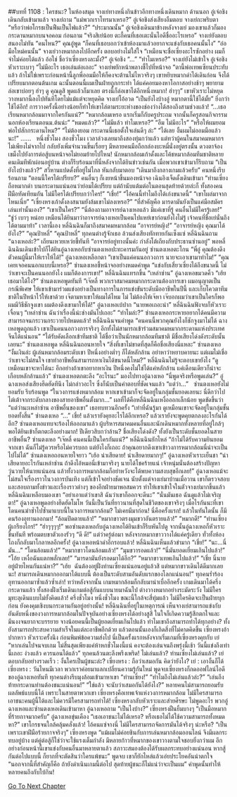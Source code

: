 ##บทที่ 1108 : ใครชนะ?
ในห้องสมุด
จางเย่ทางหนึ่งกินข้าวอีกทางหนึ่งเดินหมาก
ด้านนอก อู๋เจ๋อชิงเดินกลับเข้ามาแล้ว
จางเย่ถาม “แม่พวกเราโทรมาเหรอ?”
อู๋เจ๋อชิงส่งเสียงอืมตอบ
จางเย่กะพริบตา “หรือว่าพ่อโกรธเป็นฟืนเป็นไฟแล้ว?”
“ประมาณนั้น” อู๋เจ๋อชิงเดินมาข้างหลังจางเย่ มองเขาแล้วก็มองกระดานหมากบนจอคอม ก่อนถาม “จริงสิเย่น้อย ตะกี้คนที่เธอเตะนั่นไอดีชื่ออะไรเหรอ”
จางเย่ยังตอบสนองไม่ทัน “คนไหน?”
คุณอู๋พูด “ก็คนที่เธอบอกว่าเข้าห้องมาแล้วอยากจะแข่งกับเธอคนนั้นไง”
“อ๋อ มือใหม่คนนั้น” จางเย่วางหมากลงไปอีกครั้ง ตอบอย่างไม่ใส่ใจ “เหมือนจะชื่อเซี่ยงอะไรซักอย่าง ผมก็จำไม่ค่อยได้แล้ว อ้อใช่ ชื่อว่าเซี่ยงหรงละมั้ง?”
อู๋เจ๋อชิง “...”
“ทำไมเหรอ?” จางเย่ยังไม่เข้าใจ
อู๋เจ๋อชิงหัวเราะเบาๆ “ไม่มีอะไร เธอเล่นต่อเถอะ”
จางเย่พยักหน้าพลางชี้ไปที่หน้าจอ “ตานี้พ่อเทพเซียนประทับแล้ว ถ้าไม่ใช่เพราะก่อนหน้านี้ลูกพี่ออมมือให้ก็คงจะต้านไม่ไหวจริงๆ เขาหยิบหมากดำได้เดินก่อน จึงได้เปรียบมากตอนต้นเกม ฉะนั้นตอนนี้ผมเป็นฝ่ายถูกกระทำ ได้แค่คอยมองหาโอกาสอย่างช้าๆ พยายามล่อเขาบ่อยๆ ฮ่าๆ ดู คุณดูสิ พูดแล้วก็มาเลย ตรงนี้ก็ล่อเขาได้อีกหนึ่งหมาก! ฮ่าๆๆ”
เขาหัวเราะไม่หยุด วางหมากนี้ลงไปทันทีโดยไม่แม้แต่จะหยุดคิด
จางเย่โอ้อวด “เป็นยังไงบ้างอู๋ หมากตานี้ใช้ได้มั้ย”
ยิ่งกว่าใช้ได้อีก!
การวางครั้งนี้อย่างน้อยก็ทำให้เขาไล่ตามระยะห่างของช่องว่างได้สองถึงสามช่วงแล้ว!
“...เธอเรียนหมากล้อมมาจากใครกันแน่?”
“หมากล้อมเหรอ แรกเริ่มก็กับครูประถม จากนั้นก็ครูสอนกิจกรรมนอกห้องเรียนตอนม.ต้นน่ะ”
“หมดแล้ว?”
“ไม่มีแล้ว ทำไมเหรอ?”
“อืม ไม่มีอะไร”
“หรือให้ผมยอมพ่อไปสักกระดานไหม?”
“ไม่ต้องยอม กระดานนี้เธอตั้งใจเล่นดีๆ ล่ะ”
“ได้เลย งั้นผมไม่ออมมือแล้วนะ!”
……
 
หนึ่งชั่วโมง
สองชั่วโมง
เวลาล่วงเลยมาถึงสองทุ่มกว่าแล้ว
แต่ทว่าผู้คนในสมาคมหมากฯ ไม่เพียงไม่จากไป กลับยังเพิ่มจำนวนขึ้นเรื่อยๆ มีหลายคนมือถือกล่องบะหมี่นั่งอยู่ตรงนั้น ดวงตาจ้องเขม็งไปยังการต่อสู้บนหน้าจอไม่ยอมย้ายไปไหน! นักหมากล้อมเก้าดั้งและโค้ชหมากล้อมทีมชาติหลายคนเดิมทีพักผ่อนอยู่บ้าน ต่างก็รีบร้อนมาที่นี่หลังจากได้ยินข่าวเช่นกัน
เมื่อพวกเขาเข้ามาก็รีบถาม “เป็นยังไงบ้างแล้ว?”
สวีหานแปดดั้งที่อยู่ไม่ไกล หันกลับมาตอบ “เดินมาถึงกลางเกมแล้วครับ”
คนหนึ่งรีบร้อนถาม “ตอนนี้ใครได้เปรียบ?”
คนอื่นๆ ก็เงยหน้าขึ้นมองหน้าจอ
เฉินอิงเจ็ดดั้งเดินเข้ามา “ท่านเซี่ยงถือหมากดำ บนกระดานแน่นอนว่าย่อมได้เปรียบ แต่ถ้านับแต้มต่อในตอนสุดท้ายด้วยล่ะก็ ทั้งสองคนฝีมือทัดเทียมกัน ไม่มีใครได้เปรียบกว่าใคร!”
“เชี่ย!”
“ไอ้คนนี้ทำไมถึงได้เก่งขนาดนี้”
“เขาโผล่มาจากไหนเนี่ย”
“เซี่ยงหรงเก้าดั้งลงสนามยังล้มเขาไม่ลงเหรอ?”
“ที่สำคัญคือ มารดามันยังเป็นแค่มือสมัครเล่นเท่านั้นเอง?”
“เขาเป็นใคร?”
“นี่ต้องถามอาจารย์ฉางเหอแล้ว มีแค่เขาที่รู้ คนอื่นไม่มีใครรู้เลย!”
“ชู่ว์ เบาๆ หน่อย เหมือนได้ยินมาว่าอาจารย์ฉางเหอเป็นคนไปแหย่เขาก่อนยังไงไม่รู้ เจ้าคนที่ชื่อเย่นั่นถึงได้ตามมาท้า”
เวลานี้เอง หลี่ฉินฉินก็มาถึงสมาคมหมากล้อม
“อาจารย์หญิง!”
“อาจารย์หญิง คุณมาได้ยังไง?”
“คุณป้าหลี่”
“คุณป้าหลี่”
ทุกคนต่างรู้จักเธอ ล้วนส่งเสียงทักทายกันเซ็งแซ่
หลี่ฉินฉินถาม “ฉางเหอล่ะ?”
เถียนเหวยเหว่ยชี้ทันที “อาจารย์อยู่ทางนั้นค่ะ กำลังโต้เถียงกับประธานซ่านอยู่”
พอหลี่ฉินฉินเดินเข้าไปก็ได้ยินอู๋ฉางเหอกับซ่านตงเหอปะทะคารมกันอยู่
ซ่านตงเหอตะโกน “พี่อู๋ คุณต้องดึงตัวคนผู้นี้มาให้เราให้ได้!”
อู๋ฉางเหอเหลือกตา “เขาเป็นแค่คนนอกวงการ นายจะเอาเขามาทำไม!”
“คุณเคยเจอคนนอกแบบนี้เหรอ?” ซ่านตงเหอชี้หน้าจออย่างหมดคำพูด “แข่งกับเสี่ยวเซี่ยงได้ถึงขนาดนี้ ไม่ว่าเขาจะเป็นคนนอกยังไง ผมก็ต้องการเขา!”
หลี่ฉินฉินแทรกขึ้น “เหล่าซ่าน”
อู๋ฉางเหอขมวดคิ้ว “เฮ้ย เธอมาได้ไง?”
ซ่านตงเหอพูดทันที “เจ๊หลี่ พวกเราสมาคมหมากกระดานต้องการเขา ผมอนุญาตเป็นกรณีพิเศษ ให้เขาเข้ามาร่วมแข่งอย่างเป็นทางการในการแข่งขันระดับมืออาชีพในปีนี้ และเก็บโควตาทีมชาติในปีหน้าไว้ให้เขาด้วย เจ๊ตามหาเขาให้ผมได้ไหม ไม่ ไม่ต้องให้เจ๊หา เจ๊บอกผมว่าเขาเป็นใครก็พอ ผมมีวิธีชักจูงเขา ผมต้องดึงเขามาให้ได้!”
อู๋ฉางเหอเบ้ปาก “นายพอเถอะน่า”
หลี่ฉินฉินฟังจบก็หัวเราะเจื่อนๆ “เหล่าซ่าน ฉันว่าเรื่องนี้น่ะช่างมันไปเถอะ”
“ทำไมล่ะ?” ซ่านตงเหอกระหายอยากได้คนมีความสามารถจนกระวนกระวายไปหมดแล้ว!
หลี่ฉินฉินจนคำพูด “คนคนนี้พวกคุณยังไงก็ชักจูงมาไม่ได้ ฉางเหอพูดถูกแล้ว เขาเป็นคนนอกวงการจริงๆ อีกทั้งไม่สามารถเข้าร่วมสมาคมหมากกระดานแห่งประเทศจีนได้แน่นอน”
“ได้รับคัดเลือกเข้าทีมชาติ ได้ชื่อว่าเป็นนักหมากล้อมทีมชาติ มีชื่อเสียงโด่งดังระดับนั้นเลยนะ” ซ่านตงเหอพูด
หลี่ฉินฉินถอนหายใจ “สิ่งที่เขาไม่ขาดที่สุดก็คือชื่อเสียงนี่แหละ”
ซ่านตงเหอ “งั้นเงินล่ะ ผู้เล่นหมากล้อมระดับเขา ปีหนึ่งอย่างต่ำๆ ก็ได้หลักล้าน อย่าหาว่าหยาบคายนะ แต่ผมไม่เชื่อว่าเขาจะไม่สนใจ เขาทำอาชีพอื่นสามารถหาเงินได้ขนาดนี้ไหม?”
หลี่ฉินฉินไม่รู้จะตอบเขายังไง “ดูเหมือนเขาจะหาได้นะ อีกอย่างถ้าเขาอยากหาเงิน ปีหนึ่งคงไม่ใช่ได้แค่หลักล้าน แค่เดือนเดียวก็น่าจะเกือบหลักล้านแล้ว”
ซ่านตงเหอตกตะลึง “อะไรนะ” มองไปทางอู๋ฉางเหอ “นี่พูดจริงหรือพูดเล่น?”
อู๋ฉางเหอส่งเสียงฮึดฮัดทีนึง ไม่กล่าวอะไร ซึ่งก็นับเป็นคำตอบที่ชัดเจนแล้ว
“แต่ว่า…”   ซ่านตงเหอยังไม่ยอมรับ รีบร้อนพูด “ในวงการแข่งหมากล้อม หากเขาเข้ามาก็จะจัดอยู่ในกลุ่มชั้นยอดเลยนะ นี่ดีกว่าไปไต่เต้าจากระดับกลางของสายอาชีพอื่นตั้งมาก...”
ผลที่ได้คือหลี่ฉินฉินเหงื่อออกเล็กน้อย พูดขัดขึ้นว่า “แต่ว่านะเหล่าซ่าน อาชีพอื่นของเขา” เธอทบทวนอีกครั้ง “เท่าที่ฉันรู้มา ดูเหมือนเขาจะจัดอยู่ในกลุ่มชั้นยอดทั้งสิ้น”
ซ่านตงเหอ “...”
เชี่ย!
แล้วเรายังคุยอะไรได้อีกเหรอ?
แล้วเรายังจะพูดคุยตกลงอะไรกันได้อีก?
ซ่านตงเหอแทบจะร้องไห้ออกมาแล้ว
ผู้บริหารสมาคมคนอื่นและนักเดินหมากทั้งหลายที่อยู่ใกล้ๆ พอได้ยินเข้าก็ตกตะลึงอย่างมาก!
ปีเดียวสิบกว่าล้าน?
ชื่อเสียงโด่งดัง?
ทั้งยังเป็นระดับชั้นยอดในสายอาชีพอื่น?
ซ่านตงเหอ “เจ๊หลี่ คนคนนี้เป็นใครกันแน่?”
หลี่ฉินฉินยักไหล่ “ถ้าไม่ได้รับความยินยอมจากเขา ฉันก็ไม่รู้ควรหรือไม่ควรบอก แต่ยังไงก็เถอะ ถ้าคุณอยากดึงเขาเข้าวงการหมากล้อมนี่น่าจะเป็นไปไม่ได้”
ซ่านตงเหอถอนหายใจยาว “เฮ้อ น่าเสียดาย! น่าเสียดายมากๆ!”
อู๋ฉางเหอหัวเราะเย็นชา “น่าเสียดายอะไรกันเหล่าซ่าน ถ้าดึงไอ้หมอนี่เข้ามาจริงๆ นายได้โชคร้ายแน่ เจ้าหนุ่มนั่นต้องสร้างปัญหาวุ่นวายให้นายแน่นอน แล้วทั้งวงการหมากล้อมก็อย่าหวังจะได้พบความสงบสุขอีกเลย!” อู๋ฉางเหอแม้จะไม่สนใจเรื่องราวในวงการบันเทิง แต่ก็เข้าใจอย่างชัดเจน นับตั้งแต่จางเย่มาบ้านเมื่อวาน เขาก็ตรวจสอบและสอบถามทั้งข่าวและเรื่องราวต่างๆ ของอีกฝ่ายมาพอสมควร ทำให้เขาเข้าใจในตัวจางเย่มากขึ้นแล้ว
หลี่ฉินฉินเหลือบมองเขา “อย่าเอาแต่ว่าเขาสิ ฉันว่าเขาก็ออกจะดีนะ”
“นั่นมันเธอ ฉันดูแล้วไม่เจริญตา!” อู๋ฉางเหอพูดอย่างฮึดฮัดโมโห
วันนี้เป็นวันที่ยาวนานที่สุดในชีวิตของเขาจริงๆ เมื่อไรกันนะที่เขาโดนคนฆ่าซ้ำไปซ้ำมาแบบนี้ในวงการหมากล้อม? ไม่เคยมีมาก่อน! นี่คือครั้งแรก!
แล้วในทันใดนั้น ก็มีคนร้องอุทานออกมา!
“ล้อมปิดตายแล้ว!”
“หมากขาวตรงมุมขวาอันตรายแล้ว!”
“หมากดี!”
“ท่านเซี่ยงผู้เกรียงไกร!”
“ฮ่าๆๆๆๆ!”
พอซ่านตงเหอกับอู๋ฉางเหอได้ยินเข้าก็รีบหันไปดู
จากนั้นอู๋ฉางเหอก็หัวเราะขึ้นทันที พร้อมตบขาตัวเองรัวๆ “ดี ดี!”
แต่ว่าครู่ต่อมา หลังจากหมากขาววางได้แค่ครู่เดียว ทั่วทั้งห้องโถงก็กลับมาโกลาหลอีกครั้ง!
อู๋ฉางเหอหน้าดำอีกรอบแล้ว!
หลี่ฉินฉินเห็นแล้วขำมาก
“เชี่ย!”
“นะ...นี่มัน...”
“โดนล้อมแล้ว!”
“หมากขาวโดนล้อมแล้ว!”
“มุมขวารอดแล้ว!”
“นี่มันยอดเยี่ยมเกินไปแล้ว!”
“โอ้ย เหงื่อฉันแตกพลั่กเลย!”
“มารดามันยังรอดมาได้อีก?”
“หมากขาวเทพเกินไปแล้ว!”
“เชี่ย นี่นายอยู่ฝ่ายไหนกันแน่หา?”
“เฮ้ย  ฉันต้องอยู่ฝั่งท่านเซี่ยงแน่นอนอยู่แล้วสิ แต่หมากขาวเดินได้ดีมากเลยนะ! สามารถเดินหมากออกมาได้แบบนี้ ต้องเป็นระดับสามอันดับแรกของโลกแน่นอน!”
ทุกคนร่ำร้องอุทานออกมาซ้ำแล้วซ้ำเล่า!
ทว่าหลังจากนั้น เกมหมากล้อมก็กลับมาน่าเบื่ออีกครั้ง
เกมเดินมาได้ครึ่งกระดานแล้ว ทั้งสองฝั่งเริ่มเดินเกมต่อสู้กันแบบนายมาฉันไป ต่างวางหมากอย่างระมัดระวัง ไม่มีใครมุทะลุเดินแบบไม่ยั้งคิดแล้ว!
ครึ่งชั่วโมง
หนึ่งชั่วโมง
ขณะนี้ใกล้จะสี่ทุ่มแล้ว
ไม่มีใครคิดจะเป็นฝ่ายบุกก่อน ยังคงคุมเชิงบนกระดานกันอยู่อย่างนั้น!
หลี่ฉินฉินที่อยู่ในเหตุการณ์ เห็นจางเย่สามารถแข่งกับอันดับหนึ่งของวงการหมากล้อมในปัจจุบันอย่างเซี่ยงหรงได้อย่างสูสี ในใจก็เกิดความรู้สึกตกใจและมึนงงจนยากจะบรรยาย จางน้อยคนนี้เป็นผู้ยอดเยี่ยมเกินไปแล้ว ทำไมเขาถึงสามารถทำได้ทุกอย่าง? ทั้งยังสามารถประสบความสำเร็จในแต่ละอาชีพอีกด้วย
แล้วตอนนั้นเองก็เกิดสิ่งที่ไม่คาดคิดขึ้น
เซี่ยงหรงอ้าปากหาว หัวเราะครั้งนึง ก่อนพิมพ์ข้อความส่งไป นี่เป็นครั้งแรกหลังจากเริ่มเกมที่เซี่ยงหรงคุยกับ เย่ “หากเล่นไปจนจบเกม ไม่สิ้นสุดเพียงแค่ห้าหกชั่วโมงนี้แน่ คงจะต้องเล่นจนถึงพรุ่งนี้เช้า วันนี้แข่งถึงเท่านี้เถอะ ง่วงแล้ว ควรนอนได้แล้ว”
ทุกคนล้วนตะลึงพรึงเพริด!
ไม่เล่นแล้ว?
ท่านเซี่ยงไม่เล่นแล้ว?
เย่ ตอบกลับอย่างรวดเร็ว : งั้นใครเป็นผู้ชนะล่ะ?
เซี่ยงหรง : ถือว่าเสมอกัน คิดว่ายังไง?
เย่ : เอางั้นก็ได้
เซี่ยงหรง : วันไหนมีเวลา พวกเราค่อยมาแลกเปลี่ยนความรู้กันใหม่
พูดจบเซี่ยงหรงก็กดออฟไลน์ไอดีของอู๋ฉางเหอทันที
ทุกคนต่างรีบมุงล้อมเข้ามาหาเขา
“ท่านเซี่ยง!”
“ทำไมถึงไม่เล่นแล้วล่ะ?”
“เล่นถึงท้ายกระดานท่านต้องชนะแน่นอน!”
“ใช่แล้ว จะนับว่าเสมอกันได้ยังไง?”
หลายคนไม่สามารถยอมรับผลลัพธ์แบบนี้ได้ เพราะในสายตาพวกเขา เซี่ยงหรงคือเทพเจ้าแห่งวงการหมากล้อม ไม่มีใครสามารถเอาชนะคนผู้นี้ได้และไม่ควรมีใครสามารถทำได้!
เซี่ยงหรงกลับหัวเราะและส่ายศีรษะ ไม่พูดอะไร
พวกอู๋ฉางเหอและซ่านตงเหอเดินเข้ามาหา
อู๋ฉางเหอถาม “เป็นไงบ้าง?”
เซี่ยงหรงฝืนยิ้มบางๆ “เป็นมือหมากที่ร้ายกาจมากครับ”
อู๋ฉางเหอขุ่นเคือง “เธอเอาชนะไม่ได้เหรอ? หรือเธอไม่ได้ใช้ความสามารถทั้งหมด หา?”
เขาโกรธจนใกล้คลุ้มคลั่งแล้ว!
ไอ้คนแซ่จางนี่ ไม่มีใครสามารถจัดการมันได้จริงๆ น่ะหรือ?
“เป็นเพราะเขาฝีมือร้ายกาจจริงๆ” เซี่ยงหรงพูด “แม้ผมไม่ค่อยชินกับการเล่นหมากล้อมออนไลน์ จึงมีผลกระทบอยู่บ้าง แต่คู่ต่อสู้ก็ใช่ว่าจะใช้แรงเต็มกำลัง มีหลายก้าวที่หมากของเขาวางตามใจชอบยิ่งกว่าผม อีกอย่างก่อนหน้านี้เขาแข่งกับคนอื่นมาหลายตาแล้ว สภาวะสมองต้องได้รับผลกระทบอย่างแน่นอน หากสู้กันต่อไปแบบนี้ ก็ยากที่จะตัดสินว่าใครแพ้ชนะ” พูดจบ เขาก็ยักไหล่แล้วเอ่ยประโยคอันน่าตกใจ “นอกจากนี้ที่สำคัญก็คือ ถ้ายังดำเนินเกมนี้ต่อไป สุดท้ายผู้ชนะก็ไม่แน่ว่าจะเป็นผม”
คำพูดนั้นทำให้หลายคนถึงกับใบ้กิน!
 


[Go To Next Chapter]( ./209.md)